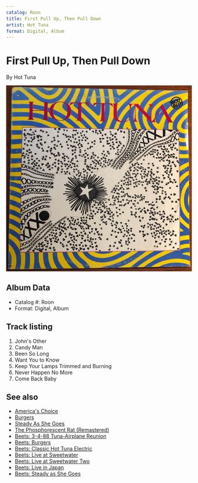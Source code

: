 ```yaml
---
catalog: Roon
title: First Pull Up, Then Pull Down
artist: Hot Tuna
format: Digital, Album
---
```


# First Pull Up, Then Pull Down

By Hot Tuna

![](../../assets/albumcovers/Hot_Tuna-First_Pull_Up__Then_Pull_Down.png)

## Album Data

- Catalog #: Roon
- Format: Digital, Album


## Track listing


1. John's Other
2. Candy Man
3. Been So Long
4. Want You to Know
5. Keep Your Lamps Trimmed and Burning
6. Never Happen No More
7. Come Back Baby


## See also

- [America's Choice](Americas_Choice.md)
- [Burgers](Burgers.md)
- [Steady As She Goes](Steady_As_She_Goes.md)
- [The Phosphorescent Rat (Remastered)](The_Phosphorescent_Rat_Remastered.md)
- [Beets: 3-4-88 Tuna-Airplane Reunion](../../Beets/Hot_Tuna/3-4-88_Tuna-Airplane_Reunion.md)
- [Beets: Burgers](../../Beets/Hot_Tuna/Burgers.md)
- [Beets: Classic Hot Tuna Electric](../../Beets/Hot_Tuna/Classic_Hot_Tuna_Electric.md)
- [Beets: Live at Sweetwater](../../Beets/Hot_Tuna/Live_at_Sweetwater.md)
- [Beets: Live at Sweetwater Two](../../Beets/Hot_Tuna/Live_at_Sweetwater_Two.md)
- [Beets: Live in Japan](../../Beets/Hot_Tuna/Live_in_Japan.md)
- [Beets: Steady as She Goes](../../Beets/Hot_Tuna/Steady_as_She_Goes.md)
